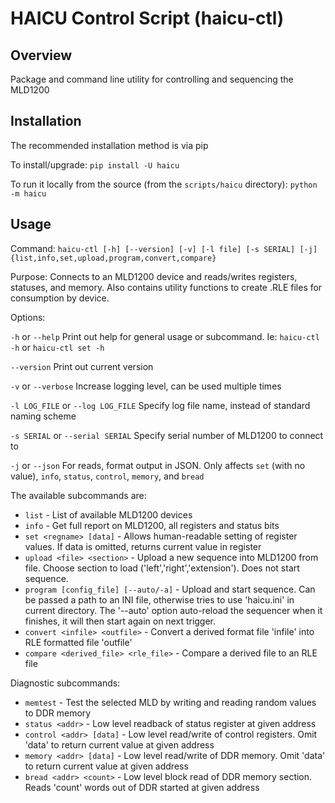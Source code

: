 # HAICU Control Script (haicu-ctl)

## Overview

Package and command line utility for controlling and sequencing the MLD1200

## Installation

The recommended installation method is via pip

  To install/upgrade:
    `pip install -U haicu`

  To run it locally from the source (from the `scripts/haicu` directory):
    `python -m haicu`

## Usage

Command:
`haicu-ctl [-h] [--version] [-v] [-l file] [-s SERIAL] [-j] {list,info,set,upload,program,convert,compare}`

Purpose:
Connects to an MLD1200 device and reads/writes registers, statuses, and memory. Also contains utility functions to create .RLE files for consumption by device.

Options:

`-h` or `--help`
Print out help for general usage or subcommand. Ie: `haicu-ctl -h` or `haicu-ctl set -h`

`--version`
Print out current version

`-v` or `--verbose`
  Increase logging level, can be used multiple times

`-l LOG_FILE` or `--log LOG_FILE`
  Specify log file name, instead of standard naming scheme

`-s SERIAL` or `--serial SERIAL`
  Specify serial number of MLD1200 to connect to

`-j` or `--json`
  For reads, format output in JSON. Only affects `set` (with no value), `info`, `status`, `control`, `memory`, and `bread`

The available subcommands are:

- `list` - List of available MLD1200 devices
- `info` - Get full report on MLD1200, all registers and status bits
- `set <regname> [data]` - Allows human-readable setting of register values. If data is omitted, returns current value in register
- `upload <file> <section>` - Upload a new sequence into MLD1200 from file. Choose section to load ('left','right','extension'). Does not start sequence.
- `program [config_file] [--auto/-a]` - Upload and start sequence. Can be passed a path to an INI file, otherwise tries to use 'haicu.ini' in current directory. The '--auto' option auto-reload the sequencer when it finishes, it will then start again on next trigger.
- `convert <infile> <outfile>` - Convert a derived format file 'infile' into RLE formatted file 'outfile'
- `compare <derived_file> <rle_file>` - Compare a derived file to an RLE file

Diagnostic subcommands:
- `memtest` - Test the selected MLD by writing and reading random values to DDR memory
- `status <addr>` - Low level readback of status register at given address
- `control <addr> [data]` - Low level read/write of control registers. Omit 'data' to return current value at given address
- `memory <addr> [data]` - Low level read/write of DDR memory. Omit 'data' to return current value at given address
- `bread <addr> <count>` - Low level block read of DDR memory section. Reads 'count' words out of DDR started at given address